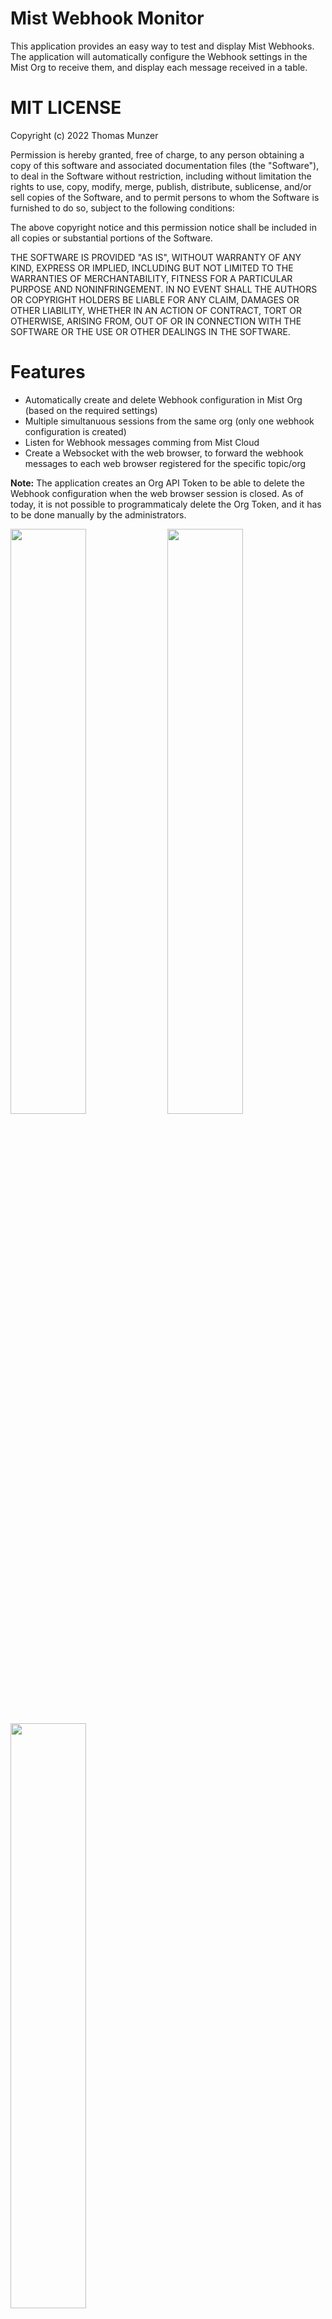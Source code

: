 # Mist Webhook Monitor
This application provides an easy way to test and display Mist Webhooks. The application will automatically configure the Webhook settings in the Mist Org to receive them, and display each message received in a table.

# MIT LICENSE

Copyright (c) 2022 Thomas Munzer

Permission is hereby granted, free of charge, to any person obtaining a copy of this software and associated documentation files (the "Software"), to deal in the Software without restriction, including without limitation the rights to use, copy, modify, merge, publish, distribute, sublicense, and/or sell copies of the Software, and to permit persons to whom the Software is furnished to do so, subject to the following conditions:

The above copyright notice and this permission notice shall be included in all copies or substantial portions of the Software.

THE SOFTWARE IS PROVIDED "AS IS", WITHOUT WARRANTY OF ANY KIND, EXPRESS OR IMPLIED, INCLUDING BUT NOT LIMITED TO THE WARRANTIES OF MERCHANTABILITY, FITNESS FOR A PARTICULAR PURPOSE AND NONINFRINGEMENT. IN NO EVENT SHALL THE AUTHORS OR COPYRIGHT HOLDERS BE LIABLE FOR ANY CLAIM, DAMAGES OR OTHER LIABILITY, WHETHER IN AN ACTION OF CONTRACT, TORT OR OTHERWISE, ARISING FROM, OUT OF OR IN CONNECTION WITH THE SOFTWARE OR THE USE OR OTHER DEALINGS IN THE SOFTWARE.

# Features
* Automatically create and delete Webhook configuration in Mist Org (based on the required settings)
* Multiple simultanuous sessions from the same org (only one webhook configuration is created)
* Listen for Webhook messages comming from Mist Cloud
* Create a Websocket with the web browser, to forward the webhook messages to each web browser registered for the specific topic/org

**Note:** 
The application creates an Org API Token to be able to delete the Webhook configuration when the web browser session is closed. As of today, it is not possible to programmaticaly delete the Org Token, and it has to be done manually by the administrators.

<div>
<img src="https://github.com/tmunzer/mist_webhook_monitor/raw/main/._readme/img/config.png"  width="49%"  />
<img src="https://github.com/tmunzer/mist_webhook_monitor/raw/main/._readme/img/view.png"  width="49%"  />
<img src="https://github.com/tmunzer/mist_webhook_monitor/raw/main/._readme/img/details.png"  width="49%"  />
</div>
  
### Supported Webhook Topics
* alarms
* audits
* device-events
* device-updowns
* mxedge-events

# Install
This Reference Application can be used as a standalone Application, or it can be deployed as a Docker Image (recommanded).

## Deploy the Docker version (recommanded)
This application is available as a [Docker Image](https://hub.docker.com/repository/docker/tmunzer/mist_webhook_monitor). The Dockerfile is also available if you want top build it on your own.


The Docker Image exposes the following ports:
* TCP3000


### Run the Docker version
`   docker create -v  <path_to_config.js>/config.js:/app/config.js:ro --link <mongoDB_container_name>:mongo --name="<container_name>" -p 3000:80 tmunzer/mist_webhook_monitor`

### Configure the Docker version
Configuration can be done through the config file. An example of the `config.js` file can be found in `src/config_example.js`. Then, you just need to link the `config.js` file to `/app/config.js` in you container.

You can also use environment variables to configure the app:

Variable Name | Type | Default Value | Comment 
------------- | ---- | ------------- | ------- 
NODE_HOSTNAME | string | null | Server FQDN. Used to forge the url. |
NODE_PORT_HTTP | int | 3000 | TCP Port used for HTTP |
NODE_HTTPS | boolean | false | enable HTTPS in Node. require `NODE_HTTPS_CERT` and `NODE_HTTPS_KEY` |
NODE_PORT_HTTPS | int | 3443 | TCP Port used for HTTPS.. Only used if `NODE_HTTPS == true` |
NODE_HTTPS_CERT | string | null | certificate file name for HTTPS. The certificate file must be placed inside the `src/certs/` folder |
NODE_HTTPS_KEY | string | null | certificate key file name for HTTPS. The certificate key file must be placed inside the `src/certs/` folder |
NODE_WEBHOOK_HOSTNAME | string | null | SIf the server has a different public IP/FDQN for the webhook collector, otherwise use the NODE_HOSTNAME |
NODE_WEBHOOK_PORT | int | null | If you are deploying the app behind a reverse proxy or NAT, the public facing port may be different than the port used by the app. If null, the app doesn't specify the port when creating the webhook in Mist (which will use the default ws / wss ports) |
NODE_WEBHOOK_NAME | string | "webhook.mist-lab.fr" | name of the webhook created in Mist Org |
NODE_WEBHOOK_HTTPS | boolean | false | Ask Mist Cloud to send Webhook message through HTTPS (instead of HTTP). Require `NODE_HTTPS`==`true` or a reverse proxy in front of the app to deal with TLS |
NODE_WEBHOOK_CERT_CHECK | boolean | false | if `NODE_WEBHOOK_HTTPS`==`true`, tell Mist Cloud to check the TLS certificate or not |
NODE_WEBSOCKET_PORT | int | null | if the app is behind a reverse proxy, define the listening port, otherwise use the same value as `NODE_HTTP_PORT` or `NODE_HTTPS_PORT` |
NODE_WEBSOCKET_SECURE | boolean | false | to enable WSS at the app level. Require NODE_HTTPS = true |
MONGO_HOST | string | null | Mongo server hostname |
MONGO_DB | string | mpss | Mongo Database name |
MONGO_USER | string | null | If the Mongo server require authentication |
MONGO_PASSWORD | string | null | If the Mongo server require authentication |
MONGO_ENC_KEY | string | null | Used to encrypt the data stored inside the Mongo DB. If not set, the data will be store in cleartext. Can be generated with `openssl rand -base64 32` command |
MONGO_SIG_KEY | string | null | Used to encrypt the data stored inside the Mongo DB. If not set, the data will be store in cleartext. Can be generated with `openssl rand -base64 64` command |
SMTP_HOSTNAME | string | null | SMTP server FQDN or IP Address |
SMTP_PORT | int | 25 | | 
SMTP_SECURE | boolean | false | indicate NODE to use STARTTLS or SSL/TLS to communicate with the SMTP server |
SMTP_REJECT_UNAUTHORIZED | boolean | true | if `SMTP_SECCUR==true`, reject SMTP Server with invalid certificates |
SMTP_USER | string | null | SMTP user account (if authentication is required) |
SMTP_PASSWORD | string | null | SMTP user password (if authentication is required) |
SMTP_FROM_NAME | string | Wi-Fi Access | Sender name |
SMTP_FROM_EMAIL | string | wi-fi@corp.org | Sender email |
SMTP_LOGO_URL | string | https://cdn.mist.com/wp-content/uploads/logo.png | URL to the logo to use in the Email |
APP_DISCLAIMER | string | null | Disclaimer to display on the Admin login page |


## Deploy the Standalone Application
This Reference APP is built over NodeJS. 

### Deploy the Application
* Install NodeJS LTS: https://nodejs.org/en/download/.
* Clone this repo.
* Configure the APP settings, in the `src/config.js` file. You will find an example in `src/config_example.js`. With Docker deployment, all the settings can be configured by using Environment Variables (see below)
* Install npm packages (`npm install` from the project folder).
* Start the APP with `npm start` from the `src` folder



